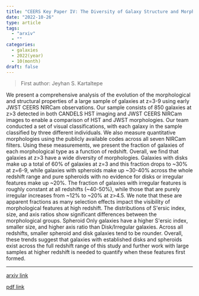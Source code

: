 ```yaml
---
title: "CEERS Key Paper IV: The Diversity of Galaxy Structure and Morphology at z=3-9 with JWST"
date: "2022-10-26"
type: article
tags:
  - "arxiv"
  - ""
categories:
  - galaxies
  - 2022(year)
  - 10(month)
draft: false
---
```


> First author: Jeyhan S. Kartaltepe

 We present a comprehensive analysis of the evolution of the morphological and
structural properties of a large sample of galaxies at z=3-9 using early JWST
CEERS NIRCam observations. Our sample consists of 850 galaxies at z>3 detected
in both CANDELS HST imaging and JWST CEERS NIRCam images to enable a comparison
of HST and JWST morphologies. Our team conducted a set of visual
classifications, with each galaxy in the sample classified by three different
individuals. We also measure quantitative morphologies using the publicly
available codes across all seven NIRCam filters. Using these measurements, we
present the fraction of galaxies of each morphological type as a function of
redshift. Overall, we find that galaxies at z>3 have a wide diversity of
morphologies. Galaxies with disks make up a total of 60\% of galaxies at z=3
and this fraction drops to ~30% at z=6-9, while galaxies with spheroids make up
~30-40% across the whole redshift range and pure spheroids with no evidence for
disks or irregular features make up ~20%. The fraction of galaxies with
irregular features is roughly constant at all redshifts (~40-50%), while those
that are purely irregular increases from ~12% to ~20% at z>4.5. We note that
these are apparent fractions as many selection effects impact the visibility of
morphological features at high redshift. The distributions of S\'ersic index,
size, and axis ratios show significant differences between the morphological
groups. Spheroid Only galaxies have a higher S\'ersic index, smaller size, and
higher axis ratio than Disk/Irregular galaxies. Across all redshifts, smaller
spheroid and disk galaxies tend to be rounder. Overall, these trends suggest
that galaxies with established disks and spheroids exist across the full
redshift range of this study and further work with large samples at higher
redshift is needed to quantify when these features first formed.

---
[arxiv link](http://arxiv.org/abs/2210.14713v1)

[pdf link](http://arxiv.org/pdf/2210.14713v1)